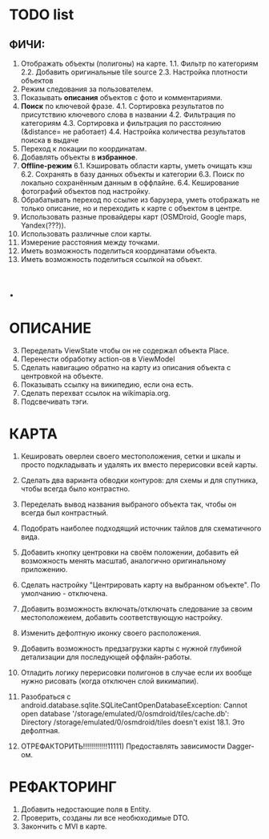 TODO list
=========================================

ФИЧИ:
---------------------
1. Отображать объекты (полигоны) на карте.
   1.1. Фильтр по категориям
   2.2. Добавить оригинальные tile source 
   2.3. Настройка плотности объектов
2. Режим следования за пользователем.
3. Показывать **описания** объектов с фото и комментариями.
4. **Поиск** по ключевой фразе.
   4.1. Сортировка результатов по присутствию ключевого слова в названии
   4.2. Фильтрация по категориям
   4.3. Сортировка и фильтрация по расстоянию (&distance= не работает)
   4.4. Настройка количества результатов поиска в выдаче
5. Переход к локации по координатам.
6. Добавлять объекты в **избранное**.
7. **Offline-режим**
   6.1. Кэшировать области карты, уметь очищать кэш
   6.2. Сохранять в базу данных объекты и категории
   6.3. Поиск по локально сохранённым данным в оффлайне.
   6.4. Кеширование фотографий объектов под настройку.
8. Обрабатывать переход по ссылке из барузера, уметь отображать не только описание, но и переходить к карте с объектом в центре.
9. Использовать разные провайдеры карт (OSMDroid, Google maps, Yandex(???)).
10. Использовать различные слои карты.
11. Измерение расстояния между точками.
12. Иметь возможность поделиться координатами объекта.
13. Иметь возможность поделиться ссылкой на объект.

.
=========================================

ОПИСАНИЕ
========================================

3.  Переделать ViewState чтобы он не содержал объекта Place.
6.  Перенести обработку action-ов в ViewModel
7.  Сделать навигацию обратно на карту из описания объекта с центровкой на объекте.
8.  Показывать ссылку на википедию, если она есть.
9.  Сделать перехват ссылок на wikimapia.org.
10. Подсвечивать тэги. 

КАРТА
========================================

1.  Кешировать оверлеи своего местоположения, сетки и шкалы и просто подкладывать и удалять их вместо перерисовки всей карты.
2.  Сделать два варианта обводки контуров: для схемы и для спутника, чтобы всегда было контрастно.  
3.  Переделать вывод названия выбраного объекта так, чтобы он всегда был контрастный.
4.  Подобрать наиболее подходящий источник тайлов для схематичного вида.
5.  Добавить кнопку центровки на своём положении, добавить ей возможность менять масштаб, аналогично оригинальному приложению.
6.  Сделать настройку "Центрировать карту на выбранном объекте". По умолчанию - отключена.
7.  Добавить возможность включать/отключать следование за своим местоположеием, добавить соответствующую настройку.
8.  Изменить дефолтную иконку своего расположения.

12. Добавить возможность предзагрузки карты с нужной глубиной детализации для последующей оффлайн-работы.
17. Отладить логику перерисовки полигонов в случае если их вообще нужно рисовать (когда отключен слой викимапии).
18. Разобраться с android.database.sqlite.SQLiteCantOpenDatabaseException: Cannot open database '/storage/emulated/0/osmdroid/tiles/cache.db': Directory /storage/emulated/0/osmdroid/tiles doesn't exist 18.1. Это дефолтная.
19. ОТРЕФАКТОРИТЬ!!!!!!!!!!!!11111) Предоставлять зависимости Dagger-ом.

РЕФАКТОРИНГ
========================================
1. Добавить недостающие поля в Entity.
2. Проверить, созданы ли все необюходимые DTO.
3. Закончить с MVI в карте.